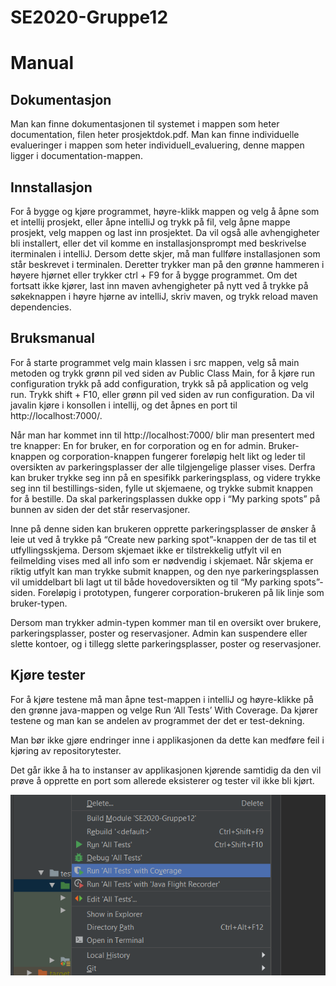 # SE2020-Gruppe12

# Manual

## Dokumentasjon
Man kan finne dokumentasjonen til systemet i mappen som heter documentation, filen heter prosjektdok.pdf.
Man kan finne individuelle evalueringer i mappen som heter individuell_evaluering, denne mappen ligger i documentation-mappen.

## Innstallasjon
For å bygge og kjøre programmet, høyre-klikk mappen og velg å åpne som et intellij prosjekt, eller åpne intelliJ og trykk på fil, velg åpne mappe prosjekt, velg mappen og last inn prosjektet.  Da vil også alle avhengigheter bli installert, eller det vil komme en installasjonsprompt med beskrivelse iterminalen i intelliJ. Dersom dette skjer, må man fullføre installasjonen som står beskrevet i terminalen.  Deretter trykker man på den grønne hammeren i høyere hjørnet eller trykker ctrl + F9 for å bygge programmet. Om det fortsatt ikke kjører, last inn maven avhengigheter på nytt ved å trykke på søkeknappen i høyre hjørne av intelliJ, skriv maven, og trykk reload maven dependencies.

## Bruksmanual
For å starte programmet velg main klassen i src mappen, velg så main metoden og trykk grønn pil ved siden av Public Class Main, for å kjøre run configuration trykk på add configuration, trykk så på application og velg run. Trykk shift + F10, eller grønn pil ved siden av run configuration.  Da vil javalin kjøre i konsollen i intellij, og det åpnes en port til http://localhost:7000/.

Når man har kommet inn til http://localhost:7000/ blir man presentert med tre knapper: En for bruker, en for corporation og en for admin. Bruker-knappen og corporation-knappen fungerer foreløpig helt likt og leder til oversikten av parkeringsplasser der alle tilgjengelige plasser vises. Derfra kan bruker trykke seg inn på en spesifikk parkeringsplass, og videre trykke seg inn til bestillings-siden, fylle ut skjemaene, og trykke submit knappen for å bestille. Da skal parkeringsplassen dukke opp i “My parking spots” på bunnen av siden der det står reservasjoner.

Inne på denne siden kan brukeren opprette parkeringsplasser de ønsker å leie ut ved å trykke på “Create new parking spot”-knappen der de tas til et utfyllingsskjema. Dersom skjemaet ikke er tilstrekkelig utfylt vil en feilmelding vises med all info som er nødvendig i skjemaet. Når skjema er riktig utfylt kan man trykke submit knappen, og den nye parkeringsplassen vil umiddelbart bli lagt ut til både hovedoversikten og til “My parking spots”-siden. Foreløpig i prototypen, fungerer corporation-brukeren på lik linje som bruker-typen.

Dersom man trykker admin-typen kommer man til en oversikt over brukere, parkeringsplasser, poster og reservasjoner. Admin kan suspendere eller slette kontoer, og i tillegg slette parkeringsplasser, poster og reservasjoner.

## Kjøre tester
For å kjøre testene må man åpne test-mappen i intelliJ og høyre-klikke på den grønne java-mappen og velge Run ‘All Tests’ With Coverage. Da kjører testene og man kan se andelen av programmet der det er test-dekning.

Man bør ikke gjøre endringer inne i applikasjonen da dette kan medføre feil i kjøring av repositorytester.

Det går ikke å ha to instanser av applikasjonen kjørende samtidig da den vil prøve å opprette en port som allerede eksisterer og tester vil ikke bli kjørt.

<img src="./documentation/latex/bilder/prototypen/testveiledning.png" alt="Bildet viser hvor man finner Run test with coverage">
